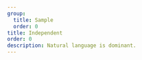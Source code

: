 ```yaml
---
group:
  title: Sample
  order: 0
title: Independent
order: 0
description: Natural language is dominant.
---
```


<code src="./independent/index.tsx" background="grey" compact></code>
